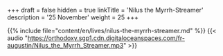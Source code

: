 +++
draft = false
hidden = true
linkTitle = 'Nilus the Myrrh-Streamer'
description = '25 November'
weight = 25
+++

{{% include file="content/en/lives/nilus-the-myrrh-streamer.md" %}}
{{< audio "https://orthodoxy.sgp1.cdn.digitaloceanspaces.com/fr-augustin/Nilus_the_Myrrh_Streamer.mp3" >}}

